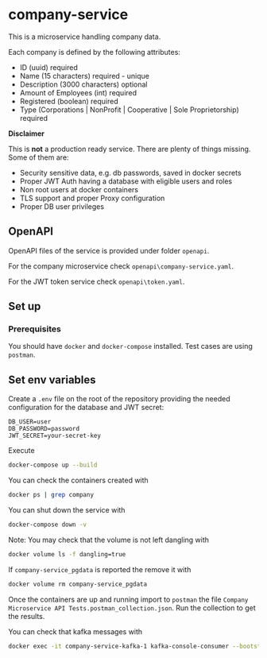 # company-service

This is a microservice handling company data.

Each company is defined by the following attributes:
* ID (uuid) required
* Name (15 characters) required - unique
* Description (3000 characters) optional
* Amount of Employees (int) required
* Registered (boolean) required
* Type (Corporations | NonProfit | Cooperative | Sole Proprietorship) required

**Disclaimer**

This is **not** a production ready service.
There are plenty of things missing.
Some of them are:
* Security sensitive data, e.g. db passwords, saved in docker secrets
* Proper JWT Auth having a database with eligible users and roles
* Non root users at docker containers
* TLS support and proper Proxy configuration
* Proper DB user privileges

## OpenAPI

OpenAPI files of the service is provided under folder `openapi`.

For the company microservice check `openapi\company-service.yaml`.

For the JWT token service check `openapi\token.yaml`.

## Set up

### Prerequisites

You should have `docker` and `docker-compose` installed.
Test cases are using `postman`.

## Set env variables

Create a `.env` file on the root of the repository providing the needed configuration for the database and JWT secret:
```
DB_USER=user
DB_PASSWORD=password
JWT_SECRET=your-secret-key
```

Execute
```sh
docker-compose up --build
```
You can check the containers created with
```sh
docker ps | grep company
```

You can shut down the service with
```sh
docker-compose down -v
```

Note: You may check that the volume is not left dangling with
```sh
docker volume ls -f dangling=true
```

If `company-service_pgdata` is reported the remove it with
```sh
docker volume rm company-service_pgdata
```

Once the containers are up and running import to `postman` the file `Company Microservice API Tests.postman_collection.json`.
Run the collection to get the results.

You can check that kafka messages with
```sh
docker exec -it company-service-kafka-1 kafka-console-consumer --bootstrap-server kafka:9092 --topic company_events --from-beginning
```
